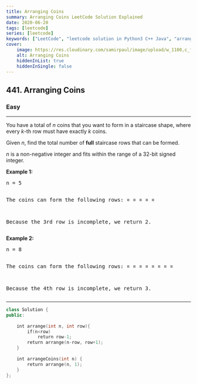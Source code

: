 ```yaml
---
title: Arranging Coins
summary: Arranging Coins LeetCode Solution Explained
date: 2020-06-20
tags: [leetcode]
series: [leetcode]
keywords: ["LeetCode", "leetcode solution in Python3 C++ Java", "arranging-coins LeetCode Solution Explained"]
cover:
    image: https://res.cloudinary.com/samirpaul/image/upload/w_1100,c_fit,co_rgb:FFFFFF,l_text:Arial_75_bold:Arranging Coins - Solution Explained/problem-solving.webp
    alt: Arranging Coins
    hiddenInList: true
    hiddenInSingle: false
---
```



<h2>441. Arranging Coins</h2><h3>Easy</h3><hr><div><p>You have a total of <i>n</i> coins that you want to form in a staircase shape, where every <i>k</i>-th row must have exactly <i>k</i> coins.</p>
 
<p>Given <i>n</i>, find the total number of <b>full</b> staircase rows that can be formed.</p>

<p><i>n</i> is a non-negative integer and fits within the range of a 32-bit signed integer.</p>

<p><b>Example 1:</b>
</p><pre>n = 5

The coins can form the following rows:
¤
¤ ¤
¤ ¤

Because the 3rd row is incomplete, we return 2.
</pre>
<p></p>

<p><b>Example 2:</b>
</p><pre>n = 8

The coins can form the following rows:
¤
¤ ¤
¤ ¤ ¤
¤ ¤

Because the 4th row is incomplete, we return 3.
</pre>
<p></p></div>

---




```cpp
class Solution {
public:
    
    int arrange(int n, int row){
        if(n<row)
            return row-1;
        return arrange(n-row, row+1);
    }
    
    int arrangeCoins(int n) {
        return arrange(n, 1);
    }
};

```
